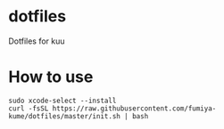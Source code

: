 # dotfiles
Dotfiles for kuu

# How to use 

```
sudo xcode-select --install
curl -fsSL https://raw.githubusercontent.com/fumiya-kume/dotfiles/master/init.sh | bash
```
